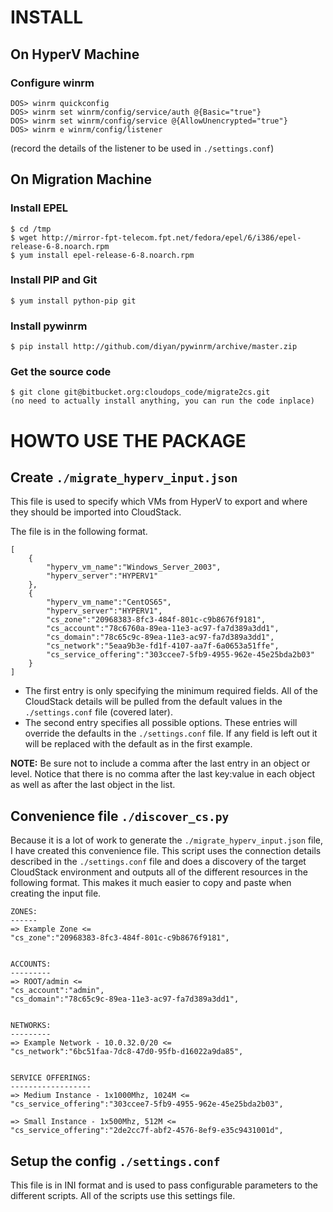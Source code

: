 INSTALL
=======

On HyperV Machine
-----------------
### Configure winrm
	DOS> winrm quickconfig
	DOS> winrm set winrm/config/service/auth @{Basic="true"}
	DOS> winrm set winrm/config/service @{AllowUnencrypted="true"}
	DOS> winrm e winrm/config/listener
(record the details of the listener to be used in `./settings.conf`)



On Migration Machine
--------------------
### Install EPEL
	$ cd /tmp
	$ wget http://mirror-fpt-telecom.fpt.net/fedora/epel/6/i386/epel-release-6-8.noarch.rpm
	$ yum install epel-release-6-8.noarch.rpm


### Install PIP and Git
	$ yum install python-pip git


### Install pywinrm
	$ pip install http://github.com/diyan/pywinrm/archive/master.zip 


### Get the source code
	$ git clone git@bitbucket.org:cloudops_code/migrate2cs.git
	(no need to actually install anything, you can run the code inplace)



HOWTO USE THE PACKAGE
=====================
## Create 	`./migrate_hyperv_input.json`
This file is used to specify which VMs from HyperV to export and where they should be imported into CloudStack.  

The file is in the following format.

	[
		{
			"hyperv_vm_name":"Windows_Server_2003",
			"hyperv_server":"HYPERV1"
		},
		{
			"hyperv_vm_name":"CentOS65",
			"hyperv_server":"HYPERV1",
			"cs_zone":"20968383-8fc3-484f-801c-c9b8676f9181",
			"cs_account":"78c6760a-89ea-11e3-ac97-fa7d389a3dd1",
			"cs_domain":"78c65c9c-89ea-11e3-ac97-fa7d389a3dd1",
			"cs_network":"5eaa9b3e-fd1f-4107-aa7f-6a0653a51ffe",
			"cs_service_offering":"303ccee7-5fb9-4955-962e-45e25bda2b03"
		}
	]

* The first entry is only specifying the minimum required fields.  All of the CloudStack details will be pulled from the default values in the `./settings.conf` file (covered later).
* The second entry specifies all possible options.  These entries will override the defaults in the `./settings.conf` file.  If any field is left out it will be replaced with the default as in the first example.

**NOTE:** Be sure not to include a comma after the last entry in an object or level.  Notice that there is no comma after the last key:value in each object as well as after the last object in the list.


## Convenience file `./discover_cs.py`
Because it is a lot of work to generate the `./migrate_hyperv_input.json` file, I have created this convenience file.  This script uses the connection details described in the `./settings.conf` file and does a discovery of the target CloudStack environment and outputs all of the different resources in the following format.  This makes it much easier to copy and paste when creating the input file.

	ZONES:
	------
	=> Example Zone <=
	"cs_zone":"20968383-8fc3-484f-801c-c9b8676f9181",


	ACCOUNTS:
	---------
	=> ROOT/admin <=
	"cs_account":"admin",
	"cs_domain":"78c65c9c-89ea-11e3-ac97-fa7d389a3dd1",


	NETWORKS:
	---------
	=> Example Network - 10.0.32.0/20 <=
	"cs_network":"6bc51faa-7dc8-47d0-95fb-d16022a9da85",


	SERVICE OFFERINGS:
	------------------
	=> Medium Instance - 1x1000Mhz, 1024M <=
	"cs_service_offering":"303ccee7-5fb9-4955-962e-45e25bda2b03",

	=> Small Instance - 1x500Mhz, 512M <=
	"cs_service_offering":"2de2cc7f-abf2-4576-8ef9-e35c9431001d",


## Setup the config `./settings.conf`
This file is in INI format and is used to pass configurable parameters to the different scripts.  All of the scripts use this settings file.


